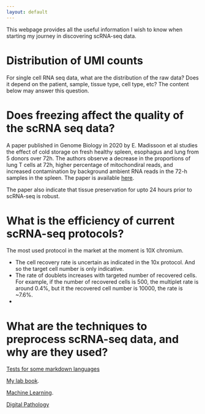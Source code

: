 ```yaml
---
layout: default
---
```


This webpage provides all the useful information I wish to know when starting my journey in discovering scRNA-seq data.

# Distribution of UMI counts

For single cell RNA seq data, what are the distribution of the raw data? Does it depend on the patient, sample, tissue type, cell type, etc? The content below may answer this question.

# Does freezing affect the quality of the scRNA seq data?
A paper published in Genome Biology in 2020 by E. Madissoon et al studies the effect of cold storage on fresh healthy spleen, esophagus and lung from 5 donors over 72h. The authors observe a decrease in the proportions of lung T cells at 72h, higher percentage of  mitochondiral reads, and increased contamination by background ambient RNA reads in the 72-h samples in the spleen. The paper is available [here](https://genomebiology.biomedcentral.com/articles/10.1186/s13059-019-1906-x). 


The paper also indicate that tissue preservation for upto 24 hours prior to scRNA-seq is robust. 

# What is the efficiency of current scRNA-seq protocols?

The most used protocol in the market at the moment is 10X chromium. 
- The cell recovery rate is uncertain as indicated in the 10x protocol. And so the target cell number is only indicative.
- The rate of doublets increases with targeted number of recovered cells. For example, if the number of recovered cells is 500, the multiplet rate is around 0.4%, but it the recovered cell number is 10000, the rate is ~7.6%.
- 

# What are the techniques to preprocess scRNA-seq data, and why are they used?

[Tests for some markdown languages](./test.html)


[My lab book](./another-page.html).


[Machine Learning](./machinelearning.html).


[Digital Pathology](./newpage.html)


